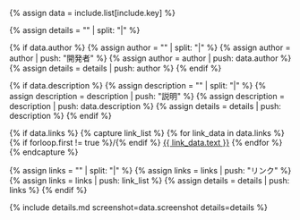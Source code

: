 <!-- 渡されてきたデータ -->
{% assign data = include.list[include.key] %}

<!-- 空のリストを作成 -->
{% assign details = "" | split: "|" %}

<!-- 開発者 -->
{% if data.author %}
  {% assign author = "" | split: "|" %}
  {% assign author = author | push: "開発者" %}
  {% assign author = author | push: data.author %}
  {% assign details = details | push: author %}
{% endif %}

<!-- 説明 -->
{% if data.description %}
  {% assign description = "" | split: "|" %}
  {% assign description = description | push: "説明" %}
  {% assign description = description | push: data.description %}
  {% assign details = details | push: description %}
{% endif %}

<!-- リンク -->
{% if data.links %}
  {% capture link_list %}
    {% for link_data in data.links %}
      {% if forloop.first != true %}/{% endif %}
      <a href="{{ link_data.url }}">{{ link_data.text }}</a>
    {% endfor %}
  {% endcapture %}

  {% assign links = "" | split: "|" %}
  {% assign links = links | push: "リンク" %}
  {% assign links = links | push: link_list %}
  {% assign details = details | push: links %}
{% endif %}

<!-- テンプレートをインクルード -->
{% include details.md screenshot=data.screenshot details=details %}
